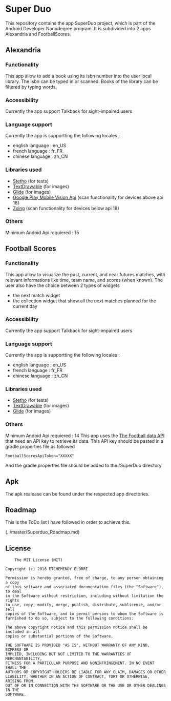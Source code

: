 # Super Duo

This repository contains the app SuperDuo project, which is part of the Android Developer Nanodegree program.
It is subdivided into 2 apps Alexandria and FootballScores.

## Alexandria

### Functionality

This app allow to add a book using its isbn number into the user local library.
The isbn can be typed in or scanned.
Books of the library can be filtered by typing words.

### Accessibility

Currently the app support Talkback  for sight-impaired users

### Language support

Currently the app is supportting the following locales : 
- english language : en_US
- french language : fr_FR
- chinese language : zh_CN

### Libraries used

* [Stetho]('com.facebook.stetho:stetho:1.2.0) (for tests)
* [TextDrawable](https://github.com/amulyakhare/TextDrawable) (for images)
* [Glide](https://github.com/bumptech/glide) (for images)
* [Google Play Mobile Vision Api](https://github.com/googlesamples/android-vision/tree/master/visionSamples/barcode-reader) (scan functionality for devices above api 18)
* [Zxing](https://github.com/zxing/zxing/wiki/Scanning-Via-Intent)  (scan functionality for devices below api 18)


### Others

Minimum Andoid Api requiered : 15

## Football Scores

### Functionality

This app allow to visualize the past, current, and near futures matches, with relevant informations like time, team name, and scores (when known).
The user also have the choice between 2 types of widgets
- the next match widget
- the collection widget that show all the next matches planned for the current day

### Accessibility

Currently the app support Talkback  for sight-impaired users

### Language support

Currently the app is supportting the following locales : 
- english language : en_US
- french language : fr_FR
- chinese language : zh_CN

### Libraries used

* [Stetho]('com.facebook.stetho:stetho:1.2.0) (for tests)
* [TextDrawable](https://github.com/amulyakhare/TextDrawable) (for images)
* [Glide](https://github.com/bumptech/glide) (for images)

### Others

Minimum Andoid Api requiered : 14
This app uses the [The Football data API](http://api.football-data.org/register) that need an API key to retrieve its data. 
This API key should be pasted in a gradle.properties file as followed

	FootballScoresApiToken="XXXXX"

And the gradle.properties file should be added to the /SuperDuo directory 
	
## Apk
The apk realease can be found under the respected app directories.

## Roadmap
This is the ToDo list I have followed in order to achieve this.

(../master/Superduo_Roadmap.md)
	
## License
	
		The MIT License (MIT)

	Copyright (c) 2016 ETCHEMENDY ELORRI

	Permission is hereby granted, free of charge, to any person obtaining a copy
	of this software and associated documentation files (the "Software"), to deal
	in the Software without restriction, including without limitation the rights
	to use, copy, modify, merge, publish, distribute, sublicense, and/or sell
	copies of the Software, and to permit persons to whom the Software is
	furnished to do so, subject to the following conditions:

	The above copyright notice and this permission notice shall be included in all
	copies or substantial portions of the Software.

	THE SOFTWARE IS PROVIDED "AS IS", WITHOUT WARRANTY OF ANY KIND, EXPRESS OR
	IMPLIED, INCLUDING BUT NOT LIMITED TO THE WARRANTIES OF MERCHANTABILITY,
	FITNESS FOR A PARTICULAR PURPOSE AND NONINFRINGEMENT. IN NO EVENT SHALL THE
	AUTHORS OR COPYRIGHT HOLDERS BE LIABLE FOR ANY CLAIM, DAMAGES OR OTHER
	LIABILITY, WHETHER IN AN ACTION OF CONTRACT, TORT OR OTHERWISE, ARISING FROM,
	OUT OF OR IN CONNECTION WITH THE SOFTWARE OR THE USE OR OTHER DEALINGS IN THE
	SOFTWARE.
